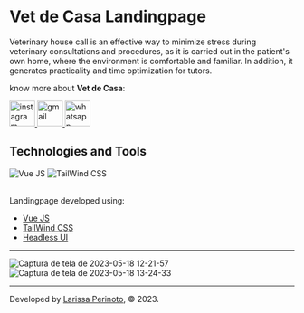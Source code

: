 # Vet de Casa Landingpage

Veterinary house call is an effective way to minimize stress during veterinary consultations and procedures, as it is carried out in the patient's own home, where the environment is comfortable and familiar. In addition, it generates practicality and time optimization for tutors.

know more about **Vet de Casa**:

<div>
  <a href="https://www.instagram.com/rafaelpescara.vet/">
    <img width="45" height="45" src="https://img.icons8.com/fluency/480/instagram-new.png" alt="instagram-new" title="Instagram"/>
  </a>
  <a href="mailto:rafaelpescara.vet@gmail.com">
    <img width="45" height="45" src="https://img.icons8.com/color/480/gmail--v1.png" alt="gmail" title="Email"/>
  </a>
  <a href="http://api.whatsapp.com/send?1=pt_BR&phone=5542998091806.">
    <img width="45" height="45" src="https://img.icons8.com/color/48/whatsapp--v1.png" alt="whatsapp" title="WhatsApp" />
  </a>
</div>

## Technologies and Tools

<div>
  <img src="https://img.shields.io/badge/Vue.js-35495E?style=for-the-badge&logo=vuedotjs&logoColor=4FC08D" alt="Vue JS" />
  <img src="https://img.shields.io/badge/Tailwind_CSS-38B2AC?style=for-the-badge&logo=tailwind-css&logoColor=white" alt="TailWind CSS" />
</div>

</br>

Landingpage developed using:
- [Vue JS](https://vuejs.org/)
- [TailWind CSS](https://tailwindcss.com/)
- [Headless UI](https://headlessui.com/)

---
![Captura de tela de 2023-05-18 12-21-57](https://github.com/larissaperinoto/vet-de-casa-landingpage/assets/98956659/eb233af6-e103-4cf2-8782-0f2ae477a30a)
![Captura de tela de 2023-05-18 13-24-33](https://github.com/larissaperinoto/vet-de-casa-landingpage/assets/98956659/7cb52e78-ca82-42ab-b256-10f4f3115bd3)

---
Developed by [Larissa Perinoto](https://larissaperinoto.com.br/), © 2023.
